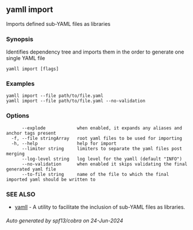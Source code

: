 ## yamll import

Imports defined sub-YAML files as libraries

### Synopsis

Identifies dependency tree and imports them in the order to generate one single YAML file

```
yamll import [flags]
```

### Examples

```
yamll import --file path/to/file.yaml
yamll import --file path/to/file.yaml --no-validation
```

### Options

```
      --explode            when enabled, it expands any aliases and anchor tags present
  -f, --file stringArray   root yaml files to be used for importing
  -h, --help               help for import
      --limiter string     limiters to separate the yaml files post merging
      --log-level string   log level for the yamll (default "INFO")
      --no-validation      when enabled it skips validating the final generated yaml file
      --to-file string     name of the file to which the final imported yaml should be written to
```

### SEE ALSO

* [yamll](yamll.md)	 - A utility to facilitate the inclusion of sub-YAML files as libraries.

###### Auto generated by spf13/cobra on 24-Jun-2024
